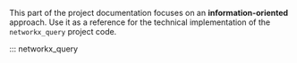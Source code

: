 This part of the project documentation focuses on
an **information-oriented** approach. Use it as a
reference for the technical implementation of the
`networkx_query` project code.


::: networkx_query